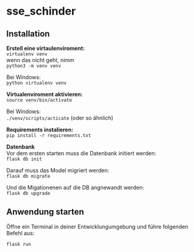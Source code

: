 # sse_schinder

## Installation

**Erstell eine virtaulenviroment:**  
`virtualenv venv`  
wenn das nicht geht, nimm  
`python3 -m venv venv`

Bei Windows:  
`python virtualenv venv`

**Virtualenviroment aktivieren:**  
`source venv/bin/activate`

Bei Windows:  
`./venv/scripts/acticate`
(oder so ähnlich)

**Requirements instalieren:**  
`pip install -r requirements.txt `

**Datenbank**  
Vor dem ersten starten muss die Datenbank initiert werden:  
`flask db init`

Darauf muss das Model migriert werden:  
`flask db migrate`

Und die Migationenen auf die DB angnewandt werden:  
`flask db upgrade`

## Anwendung starten 

Öffne ein Terminal in deiner Entwicklungumgebung und führe folgenden Befehl aus:  

`flask run`

